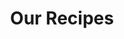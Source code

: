 ---
title: Our Recipes
description: This is a collection of all of our websites
head:
    meta:
        - name: 'keywords'
          content: "food, cooking, recipes, baking"
---